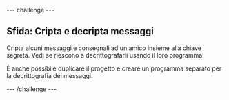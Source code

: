 \--- challenge \---

## Sfida: Cripta e decripta messaggi

Cripta alcuni messaggi e consegnali ad un amico insieme alla chiave segreta. Vedi se riescono a decrittografarli usando il loro programma!

È anche possibile duplicare il progetto e creare un programma separato per la decrittografia dei messaggi.

\--- /challenge \---